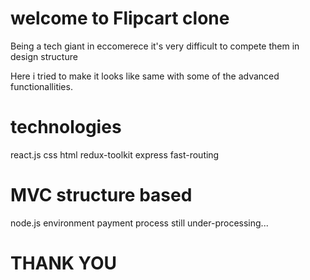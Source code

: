 # welcome to Flipcart clone

Being a tech giant in eccomerece it's very difficult to compete them in design structure

Here i tried to make it looks like same with some of the advanced functionallities.

# technologies

react.js
css html 
redux-toolkit
express fast-routing
# MVC structure based
node.js environment
payment process still under-processing...

# THANK YOU